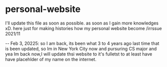 # personal-website
I'll update this file as soon as possible. as soon as I gain more knowledges xD. here just for making histories how my personal website become /irrssue 2021/11 

-- Feb 3, 20225:
    so I am back, its been what 3 to 4 years ago last time that is been updated, so Im in New York City now and pursuring CS major and yea Im back now,I will update thsi website to it's fulletst to at least have have placehlder of my name on the internet.

